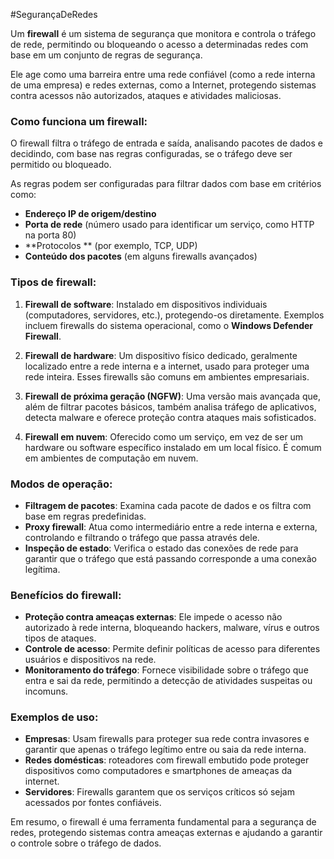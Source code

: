 #SegurançaDeRedes 

Um **firewall** é um sistema de segurança que monitora e controla o tráfego de rede, permitindo ou bloqueando o acesso a determinadas redes com base em um conjunto de regras de segurança. 

Ele age como uma barreira entre uma rede confiável (como a rede interna de uma empresa) e redes externas, como a Internet, protegendo sistemas contra acessos não autorizados, ataques e atividades maliciosas.

### Como funciona um firewall:

O firewall filtra o tráfego de entrada e saída, analisando pacotes de dados e decidindo, com base nas regras configuradas, se o tráfego deve ser permitido ou bloqueado. 

As regras podem ser configuradas para filtrar dados com base em critérios como:

- **Endereço IP de origem/destino**
- **Porta de rede** (número usado para identificar um serviço, como HTTP na porta 80)
- **Protocolos ** (por exemplo, TCP, UDP)
- **Conteúdo dos pacotes** (em alguns firewalls avançados)

### Tipos de firewall:

1. **Firewall de software**: Instalado em dispositivos individuais (computadores, servidores, etc.), protegendo-os diretamente. Exemplos incluem firewalls do sistema operacional, como o **Windows Defender Firewall**.
    
2. **Firewall de hardware**: Um dispositivo físico dedicado, geralmente localizado entre a rede interna e a internet, usado para proteger uma rede inteira. Esses firewalls são comuns em ambientes empresariais.
    
3. **Firewall de próxima geração (NGFW)**: Uma versão mais avançada que, além de filtrar pacotes básicos, também analisa tráfego de aplicativos, detecta malware e oferece proteção contra ataques mais sofisticados.
    
4. **Firewall em nuvem**: Oferecido como um serviço, em vez de ser um hardware ou software específico instalado em um local físico. É comum em ambientes de computação em nuvem.
    

### Modos de operação:

- **Filtragem de pacotes**: Examina cada pacote de dados e os filtra com base em regras predefinidas.
- **Proxy firewall**: Atua como intermediário entre a rede interna e externa, controlando e filtrando o tráfego que passa através dele.
- **Inspeção de estado**: Verifica o estado das conexões de rede para garantir que o tráfego que está passando corresponde a uma conexão legítima.

### Benefícios do firewall:

- **Proteção contra ameaças externas**: Ele impede o acesso não autorizado à rede interna, bloqueando hackers, malware, vírus e outros tipos de ataques.
- **Controle de acesso**: Permite definir políticas de acesso para diferentes usuários e dispositivos na rede.
- **Monitoramento do tráfego**: Fornece visibilidade sobre o tráfego que entra e sai da rede, permitindo a detecção de atividades suspeitas ou incomuns.

### Exemplos de uso:

- **Empresas**: Usam firewalls para proteger sua rede contra invasores e garantir que apenas o tráfego legítimo entre ou saia da rede interna.
- **Redes domésticas**: roteadores com firewall embutido pode proteger dispositivos como computadores e smartphones de ameaças da internet.
- **Servidores**: Firewalls garantem que os serviços críticos só sejam acessados por fontes confiáveis.

Em resumo, o firewall é uma ferramenta fundamental para a segurança de redes, protegendo sistemas contra ameaças externas e ajudando a garantir o controle sobre o tráfego de dados.